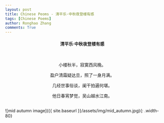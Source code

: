 ```yaml
---
layout: post
title: Chinese Peoms - 清平乐·中秋夜登楼有感
tags: [Chinese Poems]
author: Ronghao Zhang
comments: True 
---
```


<div align = "center">
    
</div>

<div align = "center">
    <h4>清平乐·中秋夜登楼有感</h4>
    <br>
    <p>小楼秋半，寂寞西风晚。</p>
    <p>盈户清霜疑达旦，照了一身月满。</p>
    <p>几经世事俗谈，阑干拍遍何堪。</p>
    <p>他日春宵梦觉，吴山越水江南。</p>
</div>
<br>
![mid autumn image]({{ site.baseurl }}/assets/img/mid_autumn.jpg){: .width-80}